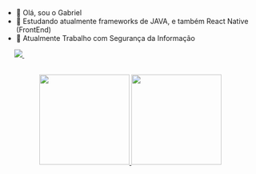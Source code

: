 ##

- 👋 Olá, sou o Gabriel
- 👀 Estudando atualmente frameworks de JAVA, e também React Native (FrontEnd)
- 🌱 Atualmente Trabalho com Segurança da Informação

<div>
  
</a>&nbsp;&nbsp;&nbsp;&nbsp;
  <a href="https://www.linkedin.com/in/gabriel-sene-0a8548206/"><img src="https://img.shields.io/badge/LinkedIn-0077B5?style=for-the-badge&logo=linkedin&logoColor=white"   />
  </a>&nbsp;&nbsp;&nbsp;&nbsp;
  
</div>
<br>

<div align="center">
  <a href="https://github.com/brielsene">
  <img height="180em" src="https://github-readme-stats.vercel.app/api?username=brielsene&show_icons=false&theme=dark&include_all_commits=true&count_private=true"/>
  <img height="180em" src="https://github-readme-stats.vercel.app/api/top-langs/?username=brielsene&layout=compact&langs_count=7&theme=dark"/>
</div>
  
  
  
  

